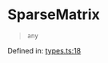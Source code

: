 # SparseMatrix

> `any`

Defined in:  [types.ts:18](https://github.com/transitive-bullshit/scikit-learn-ts/blob/0466da7/packages/sklearn/src/types.ts#L18)
